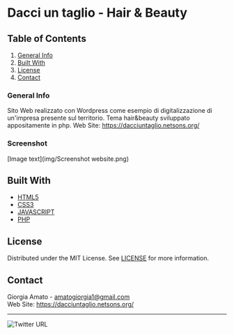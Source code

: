 # Dacci un taglio - Hair & Beauty

## Table of Contents
1. [General Info](#general-info)
2. [Built With](#built-with)
3. [License](#license)
4. [Contact](#contact)


### General Info
Sito Web realizzato con Wordpress come esempio di digitalizzazione di un'impresa presente sul territorio.
Tema hair&beauty sviluppato appositamente in php.
Web Site: https://dacciuntaglio.netsons.org/

### Screenshot
[Image text](img/Screenshot website.png)

## Built With
* [HTML5](https://developer.mozilla.org/it/docs/Web/HTML)
* [CSS3](https://developer.mozilla.org/it/docs/Web/CSS)
* [JAVASCRIPT](https://developer.mozilla.org/it/docs/Web/JavaScript)
* [PHP](https://www.php.net/)

## License
Distributed under the MIT License. See [LICENSE](https://github.com/GiorgiaAmato/dacciuntaglio/blob/main/LICENSE) for more information.

## Contact
Giorgia Amato - amatogiorgia1@gmail.com <br>
Web Site: https://dacciuntaglio.netsons.org/
***
![Twitter URL](https://img.shields.io/twitter/url?style=social&url=https%3A%2F%2Ftwitter.com%2FGiorgia_Amato_)


